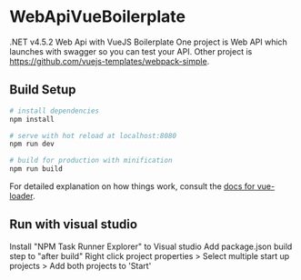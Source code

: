 # WebApiVueBoilerplate
.NET v4.5.2 Web Api with VueJS Boilerplate
One project is Web API which launches with swagger so you can test your API.
Other project is https://github.com/vuejs-templates/webpack-simple.

## Build Setup

``` bash
# install dependencies
npm install

# serve with hot reload at localhost:8080
npm run dev

# build for production with minification
npm run build
```

For detailed explanation on how things work, consult the [docs for vue-loader](http://vuejs.github.io/vue-loader).

## Run with visual studio
Install "NPM Task Runner Explorer" to Visual studio
Add package.json build step to "after build"
Right click project properties > Select multiple start up projects > Add both projects to 'Start'
